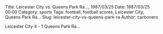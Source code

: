 Title: Leicester City vs. Queens Park Ra…, 1987/03/25
Date: 1987/03/25 00:00
Category: sports
Tags: football, football scores, Leicester City, Queens Park Ra…
Slug: leicester-city-vs-queens-park-ra
Author: carbonero


Leicester City 4 - 1 Queens Park Ra…
